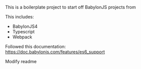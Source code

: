 This is a boilerplate project to start off BabylonJS projects from

This includes:

- BabylonJS4
- Typescript
- Webpack

Followed this documentation:
https://doc.babylonjs.com/features/es6_support

Modify readme
